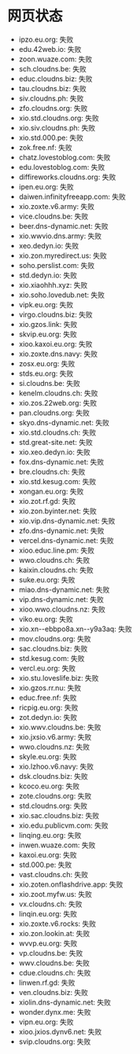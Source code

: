 # 网页状态
- ipzo.eu.org: 失败
- edu.42web.io: 失败
- zoon.wuaze.com: 失败
- sch.cloudns.be: 失败
- educ.cloudns.biz: 失败
- tau.cloudns.biz: 失败
- siv.cloudns.ph: 失败
- zfo.cloudns.org: 失败
- xio.std.cloudns.org: 失败
- xio.siv.cloudns.ph: 失败
- xio.std.000.pe: 失败
- zok.free.nf: 失败
- chatz.lovestoblog.com: 失败
- edu.lovestoblog.com: 失败
- diffireworks.cloudns.org: 失败
- ipen.eu.org: 失败
- daiwen.infinityfreeapp.com: 失败
- xio.zoxte.v6.army: 失败
- vice.cloudns.be: 失败
- beer.dns-dynamic.net: 失败
- xio.wwvio.dns.army: 失败
- xeo.dedyn.io: 失败
- xio.zon.myredirect.us: 失败
- soho.perslist.com: 失败
- std.dedyn.io: 失败
- xio.xiaohhh.xyz: 失败
- xio.soho.lovedub.net: 失败
- vipk.eu.org: 失败
- virgo.cloudns.biz: 失败
- xio.gzos.link: 失败
- skvip.eu.org: 失败
- xioo.kaxoi.eu.org: 失败
- xio.zoxte.dns.navy: 失败
- zosx.eu.org: 失败
- stds.eu.org: 失败
- si.cloudns.be: 失败
- kenelm.cloudns.ch: 失败
- xio.zos.22web.org: 失败
- pan.cloudns.org: 失败
- skyo.dns-dynamic.net: 失败
- xio.std.cloudns.ch: 失败
- std.great-site.net: 失败
- xio.xeo.dedyn.io: 失败
- fox.dns-dynamic.net: 失败
- bre.cloudns.ch: 失败
- xio.std.kesug.com: 失败
- xongan.eu.org: 失败
- xio.zot.rf.gd: 失败
- xio.zon.byinter.net: 失败
- xio.vip.dns-dynamic.net: 失败
- zfo.dns-dynamic.net: 失败
- vercel.dns-dynamic.net: 失败
- xioo.educ.line.pm: 失败
- wwo.cloudns.ch: 失败
- kaixin.cloudns.ch: 失败
- suke.eu.org: 失败
- miao.dns-dynamic.net: 失败
- vip.dns-dynamic.net: 失败
- xioo.wwo.cloudns.nz: 失败
- viko.eu.org: 失败
- xio.xn--ebbpo8a.xn--y9a3aq: 失败
- mov.cloudns.org: 失败
- sac.cloudns.biz: 失败
- std.kesug.com: 失败
- vercl.eu.org: 失败
- xio.stu.loveslife.biz: 失败
- xio.gzos.rr.nu: 失败
- educ.free.nf: 失败
- ricpig.eu.org: 失败
- zot.dedyn.io: 失败
- xio.wwv.cloudns.be: 失败
- xio.jxsio.v6.army: 失败
- wwo.cloudns.nz: 失败
- skyle.eu.org: 失败
- xio.lzhoo.v6.navy: 失败
- dsk.cloudns.biz: 失败
- kcoco.eu.org: 失败
- zote.cloudns.org: 失败
- std.cloudns.org: 失败
- xio.sac.cloudns.biz: 失败
- xio.edu.publicvm.com: 失败
- linqing.eu.org: 失败
- inwen.wuaze.com: 失败
- kaxoi.eu.org: 失败
- std.000.pe: 失败
- vast.cloudns.ch: 失败
- xio.zoten.onflashdrive.app: 失败
- xio.zoot.myfw.us: 失败
- vx.cloudns.ch: 失败
- linqin.eu.org: 失败
- xio.zoxte.v6.rocks: 失败
- xio.zon.lookin.at: 失败
- wvvp.eu.org: 失败
- vp.cloudns.be: 失败
- wwv.cloudns.be: 失败
- cdue.cloudns.ch: 失败
- linwen.rf.gd: 失败
- ven.cloudns.biz: 失败
- xiolin.dns-dynamic.net: 失败
- wonder.dynx.me: 失败
- vipn.eu.org: 失败
- xioo.jxios.dynv6.net: 失败
- svip.cloudns.org: 失败
